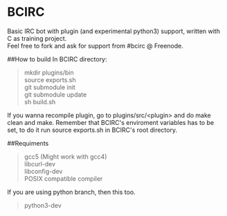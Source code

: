 BCIRC
=====

Basic IRC bot with plugin (and experimental python3) support, written with C as training project.  
Feel free to fork and ask for support from #bcirc @ Freenode.  

##How to build
In BCIRC directory:

>mkdir plugins/bin  
>source exports.sh  
>git submodule init  
>git submodule update  
>sh build.sh  

If you wanna recompile plugin, go to plugins/src/\<plugin\> and do make clean and make.
Remember that BCIRC's enviroment variables has to be set, to do it run source exports.sh in BCIRC's root directory.


##Requiments
>gcc5 (Might work with gcc4)  
>libcurl-dev  
>libconfig-dev  
>POSIX compatible compiler  

If you are using python branch, then this too.  
>python3-dev  
